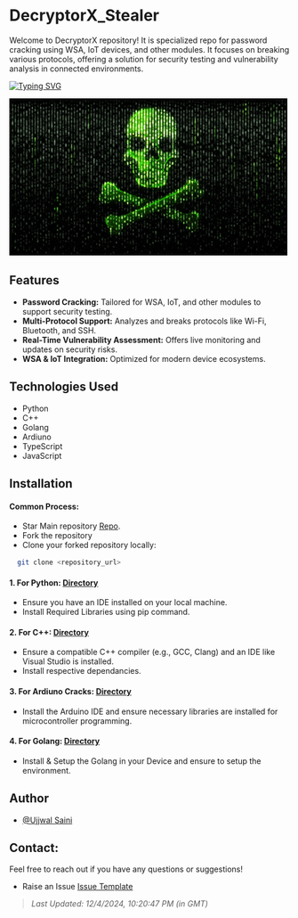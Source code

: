 # DecryptorX_Stealer
Welcome to DecryptorX repository!
It is specialized repo for password cracking using WSA, IoT devices, and other modules. It focuses on breaking various protocols, offering a solution for security testing and vulnerability analysis in connected environments.

[![Typing SVG](https://readme-typing-svg.herokuapp.com?font=VT323&size=30&pause=1000&color=39D925E1&width=700&height=50&lines=This+Repository+is+for+Education+Purpose+Only)](https://git.io/typing-svg)
<!--[![Typing SVG](https://readme-typing-svg.herokuapp.com?font=Orbitron&size=30&pause=1000&color=39D925E1&width=700&height=70&lines=This+Repository+is+Only+for+Education+Purpose)](https://git.io/typing-svg)-->
<img src="https://github.com/UjjwalSaini07/DecryptorX_Stealer/blob/main/ArdiunoCracks/assests/ReadmeAssests/Hacks.gif?raw=true">

## Features
- **Password Cracking:** Tailored for WSA, IoT, and other modules to support security testing.
- **Multi-Protocol Support:** Analyzes and breaks protocols like Wi-Fi, Bluetooth, and SSH.
- **Real-Time Vulnerability Assessment:** Offers live monitoring and updates on security risks.
- **WSA & IoT Integration:** Optimized for modern device ecosystems.

## Technologies Used
- Python
- C++
- Golang
- Ardiuno
- TypeScript
- JavaScript

## Installation
#### Common Process:
- Star Main repository [Repo](https://github.com/UjjwalSaini07/DecryptorX_Stealer).
- Fork the repository
- Clone your forked repository locally:
```bash
  git clone <repository_url>
```

#### 1. For Python: [Directory](https://github.com/UjjwalSaini07/DecryptorX_Stealer/tree/main/PythonDataScripting)
- Ensure you have an IDE installed on your local machine.
- Install Required Libraries using pip command.

#### 2. For C++: [Directory](https://github.com/UjjwalSaini07/DecryptorX_Stealer/tree/main/WSAStartup)
- Ensure a compatible C++ compiler (e.g., GCC, Clang) and an IDE like Visual Studio is installed.
- Install respective dependancies.

#### 3. For Ardiuno Cracks: [Directory](https://github.com/UjjwalSaini07/DecryptorX_Stealer/tree/main/ArdiunoCracks)
- Install the Arduino IDE and ensure necessary libraries are installed for microcontroller programming.

#### 4. For Golang: [Directory](https://github.com/UjjwalSaini07/DecryptorX_Stealer/tree/main/GOScripting)
- Install & Setup the Golang in your Device and ensure to setup the environment.

## Author
- [@Ujjwal Saini](https://github.com/UjjwalSaini07)

## Contact:
Feel free to reach out if you have any questions or suggestions!

- Raise an Issue [Issue Template](https://github.com/UjjwalSaini07/DecryptorX_Stealer/issues/new)

> _Last Updated: 12/4/2024, 10:20:47 PM (in GMT)_
